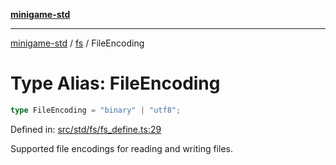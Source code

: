 [**minigame-std**](../../../README.md)

***

[minigame-std](../../../README.md) / [fs](../README.md) / FileEncoding

# Type Alias: FileEncoding

```ts
type FileEncoding = "binary" | "utf8";
```

Defined in: [src/std/fs/fs\_define.ts:29](https://github.com/JiangJie/minigame-std/blob/fdb22241c47c2e98329a4c62befde728957e03ee/src/std/fs/fs_define.ts#L29)

Supported file encodings for reading and writing files.
